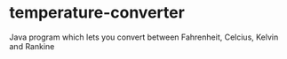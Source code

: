 # temperature-converter
Java program which lets you convert between Fahrenheit, Celcius, Kelvin and Rankine
